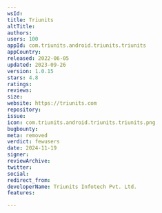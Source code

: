 ```yaml
---
wsId: 
title: Triunits
altTitle: 
authors: 
users: 100
appId: com.triunits.android.triunits.triunits
appCountry: 
released: 2022-06-05
updated: 2023-09-26
version: 1.0.15
stars: 4.8
ratings: 
reviews: 
size: 
website: https://triunits.com
repository: 
issue: 
icon: com.triunits.android.triunits.triunits.png
bugbounty: 
meta: removed
verdict: fewusers
date: 2024-11-19
signer: 
reviewArchive: 
twitter: 
social: 
redirect_from: 
developerName: Triunits Infotech Pvt. Ltd.
features: 

---
```


